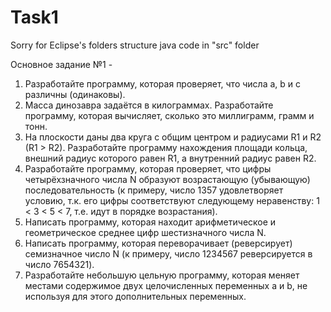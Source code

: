 # Task1
Sorry for Eclipse's folders structure
java code in "src" folder


Основное задание №1 - 

1) Разработайте программу, которая проверяет, что числа a, b и c различны
(одинаковы).
2) Масса динозавра задаётся в килограммах. Разработайте программу, которая
вычисляет, сколько это миллиграмм, грамм и тонн.
3) На плоскости даны два круга с общим центром и радиусами R1 и R2 (R1 &gt;
R2). Разработайте программу нахождения площади кольца, внешний радиус
которого равен R1, а внутренний радиус равен R2.
4) Разработайте программу, которая проверяет, что цифры четырёхзначного
числа N образуют возрастающую (убывающую) последовательность (к примеру,
число 1357 удовлетворяет условию, т.к. его цифры соответствуют следующему
неравенству: 1 &lt; 3 &lt; 5 &lt; 7, т.е. идут в порядке возрастания).
5) Написать программу, которая находит арифметическое и геометрическое
среднее цифр шестизначного числа N.
6) Написать программу, которая переворачивает (реверсирует) семизначное
число N (к примеру, число 1234567 реверсируется в число 7654321).
7) Разработайте небольшую цельную программу, которая меняет местами
содержимое двух целочисленных переменных a и b, не используя для этого
дополнительных переменных.



